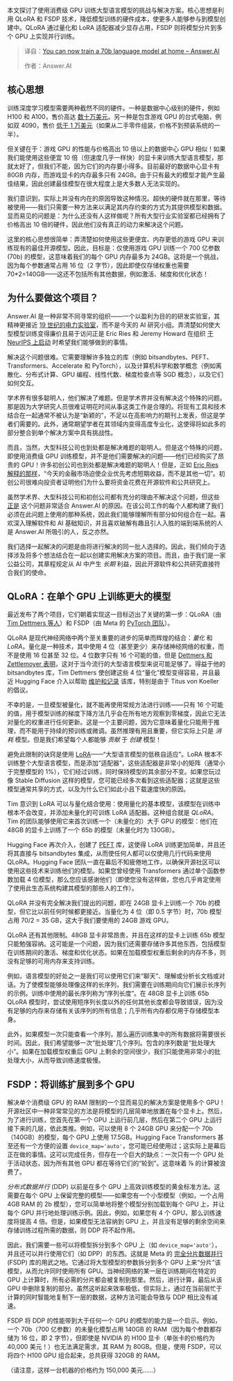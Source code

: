 
<!--
title: 在家训练70B语言模型：Answer.AI
cover: https://www.answer.ai/posts/fsdp-qlora.png
summary: 本文探讨了使用消费级 GPU 训练大型语言模型的挑战与解决方案。核心思想是利用 QLoRA 和 FSDP 技术，降低模型训练的硬件成本，使更多人能够参与到模型创建中。QLoRA 通过量化和 LoRA 适配器减少显存占用，FSDP 则将模型分片到多个 GPU 上实现并行训练。
-->

本文探讨了使用消费级 GPU 训练大型语言模型的挑战与解决方案。核心思想是利用 QLoRA 和 FSDP 技术，降低模型训练的硬件成本，使更多人能够参与到模型创建中。QLoRA 通过量化和 LoRA 适配器减少显存占用，FSDP 则将模型分片到多个 GPU 上实现并行训练。

> 译自：[You can now train a 70b language model at home – Answer.AI](https://www.answer.ai/posts/2024-03-06-fsdp-qlora.html)
> 
> 作者：Answer.AI

## 核心思想

训练深度学习模型需要两种截然不同的硬件。一种是数据中心级别的硬件，例如 H100 和 A100，售价高达 [数十万美元](https://shop.lambdalabs.com/deep-learning/servers/blade/customize)。另一种是包含游戏 GPU 的台式电脑，例如双 4090，售价 [低于 1 万美元](https://shop.lambdalabs.com/gpu-workstations/vector/customize)（如果从二手零件组装，价格不到预装系统的一半）。

但关键在于：游戏 GPU 的性能与价格高出 10 倍以上的数据中心 GPU 相似！如果我们能使用这些便宜 10 倍（但速度几乎一样快）的显卡来训练大型语言模型，那就太好了，但我们不能，因为它们的内存要小得多。目前最好的数据中心显卡有 80GB 内存，而游戏显卡的内存最多只有 24GB。由于只有最大的模型才能产生最佳结果，因此创建最佳模型在很大程度上是大多数人无法实现的。

我们意识到，实际上并没有内在的原因导致这种情况。超快的硬件就在那里，等待被使用——我们只需要一种方法来以满足其内存约束的方式为其提供模型和数据。显而易见的问题是：为什么还没有人这样做呢？所有大型行业实验室都已经拥有了价格高出 10 倍的硬件，因此他们没有真正的动力来解决这个问题。

这里的核心思想很简单：弄清楚如何使用这些更便宜、内存更低的游戏 GPU 来训练现有的最佳开源模型。因此，目标是：仅使用游戏 GPU 训练一个 700 亿参数 (70b) 的模型，这意味着我们的每个 GPU 内存最多为 24GB。这将是一个挑战，因为每个参数通常占用 16 位（2 字节），因此即使仅存储权重也需要 70\*2=140GB——这还不包括所有其他数据，例如激活、梯度和优化状态！

## 为什么要做这个项目？

Answer.AI 是一种非常不同寻常的组织——一个以盈利为目的的研发实验室，其精神更接近 [19 世纪的电力实验室](https://www.answer.ai/posts/2024-01-26-freaktakes-lessons.html)，而不是今天的 AI 研究小组。弄清楚如何使大型模型训练变得廉价且易于访问正是 Eric Ries 和 Jeremy Howard 在组织 [于 NeurIPS 上启动](https://www.answer.ai/posts/2023-12-12-launch.html) 时希望我们能够做到的事情。

解决这个问题很难。它需要理解许多独立的库（例如 bitsandbytes、PEFT、Transformers、Accelerate 和 PyTorch），以及计算机科学和数学概念（例如离散化、分布式计算、GPU 编程、线性代数、梯度检查点等 SGD 概念），以及它们如何交互。

学术界有很多聪明人，他们解决了难题。但是学术界并没有解决这个特殊的问题。那是因为大学研究人员很难证明花时间从事这类工作是合理的。将现有工具和技术结合在一起通常不被认为是“新颖的”，不足以在高影响力的期刊上发表，但这是学者们需要的。此外，通常期望学者在其领域内变得高度专业化，这使得将如此多的部分整合到单个解决方案中具有挑战性。

而且，当然，大型科技公司也到处都是解决难题的聪明人。但是这个特殊的问题，即使用消费级 GPU 训练模型，并不是他们需要解决的问题——他们已经购买了昂贵的 GPU！许多初创公司也到处都是解决难题的聪明人！但是，正如 [Eric Ries 解释的那样](https://ltse.com/about/mission)，“今天的金融市场迫使企业优先考虑短期收益，而不是其他一切”。初创公司很难向投资者证明他们为什么要将资金花费在开源软件和公共研究上。

虽然学术界、大型科技公司和初创公司都有充分的理由不解决这个问题，但这些 [正是](https://www.answer.ai/posts/2023-12-12-launch.html) 这个问题非常适合 Answer.AI 的原因。在该公司工作的每个人都构建了我们必须在此问题上使用的那种系统，因此我们能够理解所有部分如何组合在一起。喜欢深入理解软件和 AI 基础知识，并且喜欢破解有趣且引人入胜的端到端系统的人是 Answer.AI 所吸引的人，反之亦然。

我们选择一起解决的问题是由将进行解决的同一批人选择的。因此，我们倾向于选择涉及将多个想法结合在一起以创建实用解决方案的项目。而且，由于我们是一家公益公司，其章程规定从 AI 中产生 *长期* 利益，因此开源软件和公共研究直接符合我们的使命。

## QLoRA：在单个 GPU 上训练更大的模型

最近发布了两个项目，它们朝着实现这一目标迈出了关键的第一步：QLoRA（由 [Tim Dettmers 等人](https://arxiv.org/abs/2305.14314)）和 FSDP（由 Meta 的 [PyTorch 团队](https://engineering.fb.com/2021/07/15/open-source/fsdp/)）。

QLoRA 是现代神经网络中两个至关重要的进步的简单而辉煌的结合：*量化* 和 *LoRA*。量化是一种技术，其中使用 4 位（甚至更少）来存储神经网络的权重，而不是使用 16 位甚至 32 位。4 位数字只有 16 个可能的值，但是 [Dettmers 和 Zettlemoyer 表明](https://arxiv.org/abs/2212.09720)，这对于当今流行的大型语言模型来说可能足够了。得益于他的 bitsandbytes 库，Tim Dettmers 使创建这些 4 位“量化”模型变得容易，并且最近 Hugging Face 介入以帮助 [维护和记录](https://huggingface.co/docs/bitsandbytes/main/en/index) 该库，特别是由于 Titus von Koeller 的倡议。

不幸的是，一旦模型被量化，就不能再使用常规方法进行训练——只有 16 个可能的值，用于模型训练的梯度下降方法几乎会在所有地方观察到零梯度，因此它无法对量化的权重进行任何更新。这是一个主要问题，因为它意味着量化只能用于推理，而不能用于持续的预训练或微调。虽然推理有用且重要，但它实际上只是 *消耗* 模型。但是我们希望每个人都能够 *贡献* 于 *创建* 模型！

避免此限制的诀窍是使用 [LoRA](https://arxiv.org/abs/2106.09685)——“大型语言模型的低秩自适应”。LoRA 根本不训练整个大型语言模型，而是添加“适配器”，这些适配器是非常小的矩阵（通常小于完整模型的 1%），它们经过训练，同时保持模型的其余部分不变。如果您玩过像 Stable Diffusion 这样的模型，您可能已经多次看到这些适配器；这就是这些模型通常共享的方式，以及为什么它们如此小且下载速度快的原因。

Tim 意识到 LoRA 可以与量化结合使用：使用量化的基本模型，该模型在训练中根本不会改变，并添加未量化的可训练 LoRA 适配器。这种组合就是 *QLoRA*。Tim 的团队能够使用它来首次训练一个（未量化的）大于 GPU 的模型：他们在 48GB 的显卡上训练了一个 65b 的模型（未量化时为 130GB）。

Hugging Face 再次介入，创建了 [PEFT](https://huggingface.co/blog/peft) 库，这使得 LoRA 训练更加简单，并且还将其直接与 bitsandbytes 集成，从而使任何人都可以仅使用几行代码来使用 QLoRA。Hugging Face 团队一直在幕后不知疲倦地工作，以确保开源社区可以使用这些技术来训练他们的模型。如果您曾经使用 Transformers 通过单个函数参数加载 4 位模型，那么您应该感谢他们（即使您没有这样做，您也几乎肯定使用了使用此生态系统构建其模型的那些人的工作）。

QLoRA 并没有完全解决我们提出的问题，即在 24GB 显卡上训练一个 70b 的模型，但它比以前任何时候都更接近。当量化为 4 位（即 0.5 字节）时，70b 模型占用 70/2 = 35 GB，这大于我们要使用的 24GB 游戏 GPU。

QLoRA 还有其他限制。48GB 显卡非常昂贵，并且在这样的显卡上训练 65b 模型只能勉强容纳。这可能是一个问题，因为我们还需要存储许多其他东西，包括模型在训练期间的激活、梯度和优化状态。如果在加载模型权重后剩余的内存不多，则没有足够的可用内存来支持训练。

例如，语言模型的好处之一是我们可以使用它们来“聊天”、理解或分析长文档或对话。为了使模型能够处理像这样的长序列，我们需要在训练期间向它们展示长序列的示例。训练中使用的最长序列称为“序列长度”。在 48GB 显卡上训练 65b QLoRA 模型时，尝试使用短序列长度以外的任何其他长度都会导致错误，因为没有足够的内存来存储有关该序列的所有信息；几乎所有内存都仅用于存储模型本身。

此外，如果模型一次只能查看一个序列，那么遍历训练集中的所有数据将需要很长时间。因此，我们希望能够一次“批处理”几个序列。包含的序列数是“批处理大小”。如果在加载模型权重后 GPU 上剩余的空间很少，我们只能使用非常小的批处理大小，从而导致训练速度极慢。

## FSDP：将训练扩展到多个 GPU

解决单个消费级 GPU 的 RAM 限制的一个显而易见的解决方案是使用多个 GPU！开源社区中一种非常常见的方法是将模型的几层简单地放置在每个显卡上。然后，为了进行训练，您首先在第一个 GPU 上运行前几层，然后在第二个 GPU 上运行接下来的几层，依此类推。例如，可以使用 8 个 24GB GPU 来分配一个 70b（140GB）的模型，每个 GPU 上使用 17.5GB。Hugging Face Transformers 甚至还有一个方便的设置 `device_map='auto'`，您可能已经使用过；这实际上是幕后正在做的事情。这可以完成任务，但存在一个巨大的缺点：一次只有一个 GPU 处于活动状态，因为所有其他 GPU 都在等待它们的“轮到”。这意味着 ⅞ 的计算被浪费了。

*分布式数据并行* (DDP) 以前是在多个 GPU 上高效训练模型的黄金标准方法。这需要在每个 GPU 上保留完整的模型——如果您有一个小型模型（例如，一个占用 4GB RAM 的 2b 模型），您可以简单地将整个模型分别加载到每个 GPU 上，并让每个 GPU 并行地处理训练示例。因此，例如，如果您有 4 个 GPU，那么训练速度将提高 4 倍。但是，如果模型无法容纳到 GPU 上，并且没有足够的剩余空间来存储训练过程所需的数据，则 DDP 将不起作用。

因此，我们需要一些可以将模型拆分到多个 GPU 上（如 `device_map='auto'`），并且还可以并行使用它们（如 DPP）的东西。这就是 Meta 的 [完全分片数据并行](https://pytorch.org/tutorials/intermediate/FSDP_tutorial.html) (FSDP) 库的用武之地。它通过将大型模型的参数拆分到多个 GPU 上来“分片”该模型，从而允许同时使用所有 GPU。当神经网络的某一层在训练期间在特定的 GPU 上计算时，所有必需的分片都会被复制到那里。然后，进行计算，最后从该 GPU 中删除复制的部分。虽然这听起来效率极低，但实际上，通过在当前层忙于计算的同时智能地复制下一层的数据，这种方法可能会导致与 DDP 相比没有减速。

FSDP 将 DDP 的性能带到大于任何一个 GPU 的模型的能力是一个启示。例如，一个 70b（700 亿参数）的未量化模型占用 140GB 的 RAM（因为每个参数都存储为 16 位，即 2 字节），但即使是 NVIDIA 的 H100 显卡（单张卡的价格约为 40,000 美元！）也无法满足需求，其 RAM 为 80GB。但是，使用 FSDP，可以将四个 H100 GPU 组合起来，总共获得 320GB 的 RAM。

（请注意，这样一台机器的价格约为 150,000 美元……）
